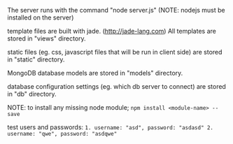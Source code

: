 The server runs with the command "node server.js" (NOTE: nodejs must be installed on the server)

template files are built with jade. (http://jade-lang.com) All templates are stored in "views" directory.

static files (eg. css, javascript files that will be run in client side) are stored in "static" directory.

MongoDB database models are stored in "models" directory.

database configuration settings (eg. which db server to connect) are stored in "db" directory.


NOTE: to install any missing node module; 
    ``` npm install <module-name> --save ```

test users and passwords:
    ```
    1. username: "asd", password: "asdasd"
    2. username: "qwe", password: "asdqwe"
    ```
